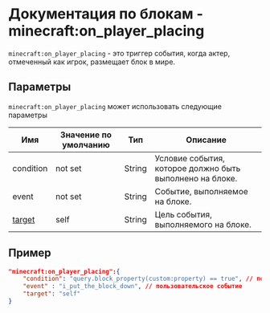 # Документация по блокам - minecraft:on_player_placing

`minecraft:on_player_placing` - это триггер события, когда актер, отмеченный как игрок, размещает блок в мире.

## Параметры

`minecraft:on_player_placing` может использовать следующие параметры

| Имя                                                 | Значение по умолчанию | Тип    | Описание                                                 |
|-----------------------------------------------------|-----------------------|--------|----------------------------------------------------------|
| condition                                           | not set               | String | Условие события, которое должно быть выполнено на блоке. |
| event                                               | not set               | String | Событие, выполняемое на блоке.                           |
| [target](../../Entity_JSON/Filters/Filters_List.md) | self                  | String | Цель события, выполняемого на блоке.                     |

## Пример

``` json
"minecraft:on_player_placing":{
    "condition": "query.block_property(custom:property) == true", // пользовательское условие
    "event" : "i_put_the_block_down", // пользовательское событие
    "target": "self"
}
```
